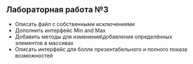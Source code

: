 ## Лабораторная работа №3 <a name="lab3"></a>
* Описать файл с собственными исключениями
* Дополнить интерфейс Min and Max 
* Добавить методы для изменения\добавления определённых элементов в массивах
* Описать интерфейс для болле презентабельного и полного показа возможностей
